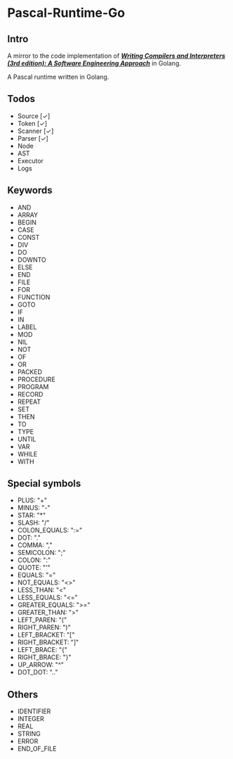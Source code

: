 # Pascal-Runtime-Go
## Intro
A mirror to the code implementation of ***[Writing Compilers and Interpreters (3rd edition): A Software Engineering Approach](http://www.apropos-logic.com/wci/)*** in Golang.

A Pascal runtime written in Golang.


## Todos
- Source	[✓]
- Token		[✓]
- Scanner	[✓]
- Parser	[✓]
- Node
- AST
- Executor
- Logs

## Keywords
- AND
- ARRAY
- BEGIN
- CASE
- CONST
- DIV
- DO
- DOWNTO
- ELSE
- END
- FILE
- FOR
- FUNCTION
- GOTO
- IF
- IN
- LABEL
- MOD
- NIL
- NOT
- OF
- OR
- PACKED
- PROCEDURE
- PROGRAM
- RECORD
- REPEAT
- SET
- THEN
- TO
- TYPE
- UNTIL
- VAR
- WHILE
- WITH

## Special symbols
- PLUS:           "+"
- MINUS:		  "-"
- STAR:           "*"
- SLASH:          "/"
- COLON_EQUALS:   ":="
- DOT:            "."
- COMMA:          ","
- SEMICOLON:      ";"
- COLON:          ":"
- QUOTE:          "'"
- EQUALS:         "="
- NOT_EQUALS:     "<>"
- LESS_THAN:      "<"
- LESS_EQUALS:    "<="
- GREATER_EQUALS: ">="
- GREATER_THAN:   ">"
- LEFT_PAREN:     "("
- RIGHT_PAREN:    ")"
- LEFT_BRACKET:   "["
- RIGHT_BRACKET:  "]"
- LEFT_BRACE:     "{"
- RIGHT_BRACE:    "}"
- UP_ARROW:       "^"
- DOT_DOT:        ".."

## Others
- IDENTIFIER
- INTEGER
- REAL
- STRING
- ERROR
- END_OF_FILE